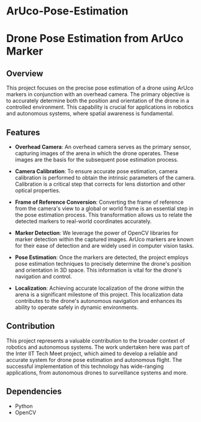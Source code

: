 # ArUco-Pose-Estimation

# Drone Pose Estimation from ArUco Marker

## Overview

This project focuses on the precise pose estimation of a drone using ArUco markers in conjunction with an overhead camera. The primary objective is to accurately determine both the position and orientation of the drone in a controlled environment. This capability is crucial for applications in robotics and autonomous systems, where spatial awareness is fundamental.

## Features

- **Overhead Camera**: An overhead camera serves as the primary sensor, capturing images of the arena in which the drone operates. These images are the basis for the subsequent pose estimation process.

- **Camera Calibration**: To ensure accurate pose estimation, camera calibration is performed to obtain the intrinsic parameters of the camera. Calibration is a critical step that corrects for lens distortion and other optical properties.

- **Frame of Reference Conversion**: Converting the frame of reference from the camera's view to a global or world frame is an essential step in the pose estimation process. This transformation allows us to relate the detected markers to real-world coordinates accurately.

- **Marker Detection**: We leverage the power of OpenCV libraries for marker detection within the captured images. ArUco markers are known for their ease of detection and are widely used in computer vision tasks.

- **Pose Estimation**: Once the markers are detected, the project employs pose estimation techniques to precisely determine the drone's position and orientation in 3D space. This information is vital for the drone's navigation and control.

- **Localization**: Achieving accurate localization of the drone within the arena is a significant milestone of this project. This localization data contributes to the drone's autonomous navigation and enhances its ability to operate safely in dynamic environments.

## Contribution

This project represents a valuable contribution to the broader context of robotics and autonomous systems. The work undertaken here was part of the Inter IIT Tech Meet project, which aimed to develop a reliable and accurate system for drone pose estimation and autonomous flight. The successful implementation of this technology has wide-ranging applications, from autonomous drones to surveillance systems and more.

## Dependencies

- Python
- OpenCV
